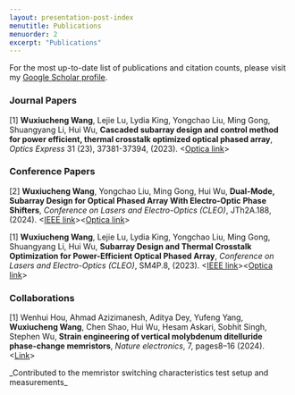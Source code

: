 ```yaml
---
layout: presentation-post-index
menutitle: Publications
menuorder: 2
excerpt: "Publications"
---
```

For the most up-to-date list of publications and citation counts, please visit my [Google Scholar profile](https://scholar.google.com/citations?hl=en&user=GkOJbxgAAAAJ&view_op=list_works&sortby=pubdate).

### Journal Papers
<p>[1] <strong> Wuxiucheng Wang</strong>, Lejie Lu, Lydia King, Yongchao Liu, Ming Gong, Shuangyang Li, Hui Wu, <strong>Cascaded subarray design and control method for power efficient, thermal crosstalk optimized optical phased array</strong>, <em>Optics Express</em> 31 (23), 37381-37394, (2023). &lt;<a href="https://opg.optica.org/oe/fulltext.cfm?uri=oe-31-23-37381&id=541030">Optica link</a>&gt;</p>
                                 
### Conference Papers
<p>[2] <strong> Wuxiucheng Wang</strong>, Yongchao Liu, Ming Gong, Hui Wu, <strong>Dual-Mode, Subarray Design for Optical Phased Array With Electro-Optic Phase Shifters</strong>, <em>Conference on Lasers and Electro-Optics (CLEO)</em>, JTh2A.188, (2024). &lt;<a href="https://ieeexplore.ieee.org/abstract/document/10727269">IEEE link</a>&gt;&lt;<a href="https://opg.optica.org/abstract.cfm?uri=CLEO_AT-2024-JTh2A.188">Optica link</a>&gt;</p>

<p>[1] <strong> Wuxiucheng Wang</strong>, Lejie Lu, Lydia King, Yongchao Liu, Ming Gong, Shuangyang Li, Hui Wu, <strong>Subarray Design and Thermal Crosstalk Optimization for Power-Efficient Optical Phased Array</strong>, <em>Conference on Lasers and Electro-Optics (CLEO)</em>, SM4P.8, (2023). &lt;<a href="https://ieeexplore.ieee.org/abstract/document/10258690">IEEE link</a>&gt;&lt;<a href="https://opg.optica.org/abstract.cfm?uri=CLEO_SI-2023-SM4P.8">Optica link</a>&gt;</p>

### Collaborations
<p>[1] Wenhui Hou, Ahmad Azizimanesh, Aditya Dey, Yufeng Yang, <strong> Wuxiucheng Wang</strong>, Chen Shao, Hui Wu, Hesam Askari, Sobhit Singh, Stephen Wu, <strong>
Strain engineering of vertical molybdenum ditelluride phase-change memristors</strong>, <em>Nature electronics</em>, 7, pages8–16 (2024). &lt;<a href="https://www.nature.com/articles/s41928-023-01071-2">Link</a>&gt; </p> _Contributed to the memristor switching characteristics test setup and measurements_






